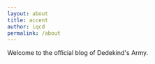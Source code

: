 ```yaml
---
layout: about
title: accent
author: iqcd
permalink: /about
---
```


Welcome to the official blog of Dedekind's Army. 

